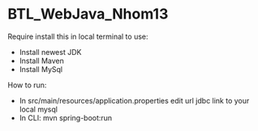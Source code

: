 # BTL_WebJava_Nhom13

Require install this in local terminal to use:
- Install newest JDK
- Install Maven
- Install MySql

How to run:
- In src/main/resources/application.properties edit url jdbc link to your local mysql
- In CLI: mvn spring-boot:run
